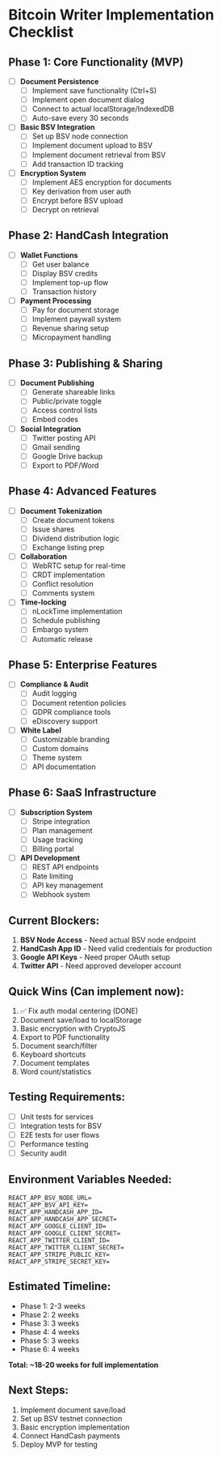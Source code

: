# Bitcoin Writer Implementation Checklist

## Phase 1: Core Functionality (MVP)
- [ ] **Document Persistence**
  - [ ] Implement save functionality (Ctrl+S)
  - [ ] Implement open document dialog
  - [ ] Connect to actual localStorage/IndexedDB
  - [ ] Auto-save every 30 seconds

- [ ] **Basic BSV Integration**
  - [ ] Set up BSV node connection
  - [ ] Implement document upload to BSV
  - [ ] Implement document retrieval from BSV
  - [ ] Add transaction ID tracking

- [ ] **Encryption System**
  - [ ] Implement AES encryption for documents
  - [ ] Key derivation from user auth
  - [ ] Encrypt before BSV upload
  - [ ] Decrypt on retrieval

## Phase 2: HandCash Integration
- [ ] **Wallet Functions**
  - [ ] Get user balance
  - [ ] Display BSV credits
  - [ ] Implement top-up flow
  - [ ] Transaction history

- [ ] **Payment Processing**
  - [ ] Pay for document storage
  - [ ] Implement paywall system
  - [ ] Revenue sharing setup
  - [ ] Micropayment handling

## Phase 3: Publishing & Sharing
- [ ] **Document Publishing**
  - [ ] Generate shareable links
  - [ ] Public/private toggle
  - [ ] Access control lists
  - [ ] Embed codes

- [ ] **Social Integration**
  - [ ] Twitter posting API
  - [ ] Gmail sending
  - [ ] Google Drive backup
  - [ ] Export to PDF/Word

## Phase 4: Advanced Features
- [ ] **Document Tokenization**
  - [ ] Create document tokens
  - [ ] Issue shares
  - [ ] Dividend distribution logic
  - [ ] Exchange listing prep

- [ ] **Collaboration**
  - [ ] WebRTC setup for real-time
  - [ ] CRDT implementation
  - [ ] Conflict resolution
  - [ ] Comments system

- [ ] **Time-locking**
  - [ ] nLockTime implementation
  - [ ] Schedule publishing
  - [ ] Embargo system
  - [ ] Automatic release

## Phase 5: Enterprise Features
- [ ] **Compliance & Audit**
  - [ ] Audit logging
  - [ ] Document retention policies
  - [ ] GDPR compliance tools
  - [ ] eDiscovery support

- [ ] **White Label**
  - [ ] Customizable branding
  - [ ] Custom domains
  - [ ] Theme system
  - [ ] API documentation

## Phase 6: SaaS Infrastructure
- [ ] **Subscription System**
  - [ ] Stripe integration
  - [ ] Plan management
  - [ ] Usage tracking
  - [ ] Billing portal

- [ ] **API Development**
  - [ ] REST API endpoints
  - [ ] Rate limiting
  - [ ] API key management
  - [ ] Webhook system

## Current Blockers:
1. **BSV Node Access** - Need actual BSV node endpoint
2. **HandCash App ID** - Need valid credentials for production
3. **Google API Keys** - Need proper OAuth setup
4. **Twitter API** - Need approved developer account

## Quick Wins (Can implement now):
1. ✅ Fix auth modal centering (DONE)
2. Document save/load to localStorage
3. Basic encryption with CryptoJS
4. Export to PDF functionality
5. Document search/filter
6. Keyboard shortcuts
7. Document templates
8. Word count/statistics

## Testing Requirements:
- [ ] Unit tests for services
- [ ] Integration tests for BSV
- [ ] E2E tests for user flows
- [ ] Performance testing
- [ ] Security audit

## Environment Variables Needed:
```env
REACT_APP_BSV_NODE_URL=
REACT_APP_BSV_API_KEY=
REACT_APP_HANDCASH_APP_ID=
REACT_APP_HANDCASH_APP_SECRET=
REACT_APP_GOOGLE_CLIENT_ID=
REACT_APP_GOOGLE_CLIENT_SECRET=
REACT_APP_TWITTER_CLIENT_ID=
REACT_APP_TWITTER_CLIENT_SECRET=
REACT_APP_STRIPE_PUBLIC_KEY=
REACT_APP_STRIPE_SECRET_KEY=
```

## Estimated Timeline:
- Phase 1: 2-3 weeks
- Phase 2: 2 weeks
- Phase 3: 3 weeks
- Phase 4: 4 weeks
- Phase 5: 3 weeks
- Phase 6: 4 weeks

**Total: ~18-20 weeks for full implementation**

## Next Steps:
1. Implement document save/load
2. Set up BSV testnet connection
3. Basic encryption implementation
4. Connect HandCash payments
5. Deploy MVP for testing